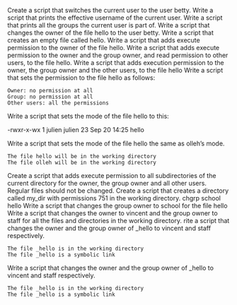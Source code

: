 Create a script that switches the current user to the user betty.
Write a script that prints the effective username of the current user.
Write a script that prints all the groups the current user is part of.
Write a script that changes the owner of the file hello to the user betty.
Write a script that creates an empty file called hello.
Write a script that adds execute permission to the owner of the file hello.
Write a script that adds execute permission to the owner and the group owner, and read permission to other users, to the file hello.
Write a script that adds execution permission to the owner, the group owner and the other users, to the file hello
Write a script that sets the permission to the file hello as follows:

    Owner: no permission at all
    Group: no permission at all
    Other users: all the permissions

Write a script that sets the mode of the file hello to this:

-rwxr-x-wx 1 julien julien 23 Sep 20 14:25 hello

Write a script that sets the mode of the file hello the same as olleh’s mode.

    The file hello will be in the working directory
    The file olleh will be in the working directory

Create a script that adds execute permission to all subdirectories of the current directory for the owner, the group owner and all other users. Regular files should not be changed.
Create a script that creates a directory called my_dir with permissions 751 in the working directory.
chgrp school hello
Write a script that changes the group owner to school for the file hello
Write a script that changes the owner to vincent and the group owner to staff for all the files and directories in the working directory.
rite a script that changes the owner and the group owner of _hello to vincent and staff respectively.

    The file _hello is in the working directory
    The file _hello is a symbolic link


Write a script that changes the owner and the group owner of _hello to vincent and staff respectively.

    The file _hello is in the working directory
    The file _hello is a symbolic link

